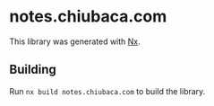 # notes.chiubaca.com

This library was generated with [Nx](https://nx.dev).

## Building

Run `nx build notes.chiubaca.com` to build the library.
